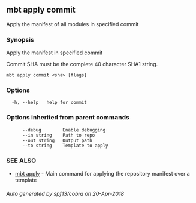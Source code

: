 ## mbt apply commit

Apply the manifest of all modules in specified commit

### Synopsis


Apply the manifest in specified commit

Commit SHA must be the complete 40 character SHA1 string.
	

```
mbt apply commit <sha> [flags]
```

### Options

```
  -h, --help   help for commit
```

### Options inherited from parent commands

```
      --debug        Enable debugging
      --in string    Path to repo
      --out string   Output path
      --to string    Template to apply
```

### SEE ALSO
* [mbt apply](mbt_apply.md)	 - Main command for applying the repository manifest over a template

###### Auto generated by spf13/cobra on 20-Apr-2018
